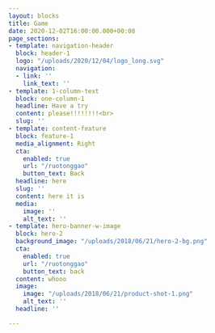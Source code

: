 ```yaml
---
layout: blocks
title: Game
date: 2020-12-02T16:00:00.000+00:00
page_sections:
- template: navigation-header
  block: header-1
  logo: "/uploads/2020/12/04/logo_long.svg"
  navigation:
  - link: ''
    link_text: ''
- template: 1-column-text
  block: one-column-1
  headline: Have a try
  content: please!!!!!!!!<br>
  slug: ''
- template: content-feature
  block: feature-1
  media_alignment: Right
  cta:
    enabled: true
    url: "/ruotonggao"
    button_text: Back
  headline: here
  slug: ''
  content: here it is
  media:
    image: ''
    alt_text: ''
- template: hero-banner-w-image
  block: hero-2
  background_image: "/uploads/2018/06/21/hero-2-bg.png"
  cta:
    enabled: true
    url: "/ruotonggao"
    button_text: back
  content: whooo
  image:
    image: "/uploads/2018/06/21/product-shot-1.png"
    alt_text: ''
  headline: ''

---
```

